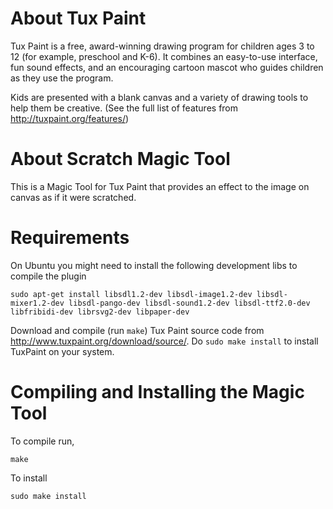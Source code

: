 # About Tux Paint

Tux Paint is a free, award-winning drawing program for children ages 3 to 12 (for example, preschool and K-6). It combines an easy-to-use interface, fun sound effects, and an encouraging cartoon mascot who guides children as they use the program.

Kids are presented with a blank canvas and a variety of drawing tools to help them be creative. (See the full list of features from http://tuxpaint.org/features/)

# About Scratch Magic Tool
This is a Magic Tool for Tux Paint that provides an effect to the image on canvas as if it were scratched.

# Requirements
On Ubuntu you might need to install the following development libs to compile the plugin

`sudo apt-get install libsdl1.2-dev libsdl-image1.2-dev libsdl-mixer1.2-dev libsdl-pango-dev libsdl-sound1.2-dev libsdl-ttf2.0-dev libfribidi-dev librsvg2-dev libpaper-dev`

Download and compile (run `make`) Tux Paint source code from http://www.tuxpaint.org/download/source/. Do `sudo make install` to install TuxPaint on your system.

# Compiling and Installing the Magic Tool
To compile run,

`make`

To install

`sudo make install`
